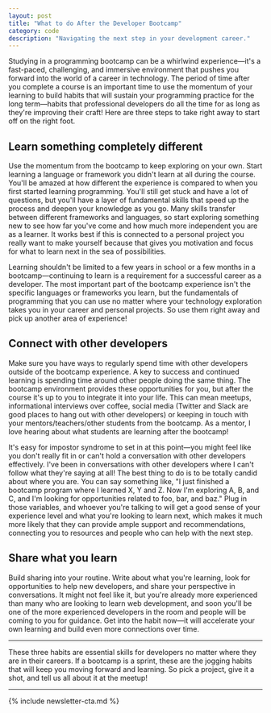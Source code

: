 ```yaml
---
layout: post
title: "What to do After the Developer Bootcamp"
category: code
description: "Navigating the next step in your development career."
---
```


Studying in a programming bootcamp can be a whirlwind experience—it's a fast-paced, challenging, and immersive environment that pushes you forward into the world of a career in technology. The period of time after you complete a course is an important time to use the momentum of your learning to build habits that will sustain your programming practice for the long term—habits that professional developers do all the time for as long as they're improving their craft! Here are three steps to take right away to start off on the right foot.

## Learn something completely different

Use the momentum from the bootcamp to keep exploring on your own. Start learning a language or framework you didn't learn at all during the course. You'll be amazed at how different the experience is compared to when you first started learning programming. You'll still get stuck and have a lot of questions, but you'll have a layer of fundamental skills that speed up the process and deepen your knowledge as you go. Many skills transfer between different frameworks and languages, so start exploring something new to see how far you've come and how much more independent you are as a learner. It works best if this is connected to a personal project you really want to make yourself because that gives you motivation and focus for what to learn next in the sea of possibilities.

Learning shouldn't be limited to a few years in school or a few months in a bootcamp—continuing to learn is a requirement for a successful career as a developer. The most important part of the bootcamp experience isn't the specific languages or frameworks you learn, but the fundamentals of programming that you can use no matter where your technology exploration takes you in your career and personal projects. So use them right away and pick up another area of experience!

## Connect with other developers

Make sure you have ways to regularly spend time with other developers outside of the bootcamp experience. A key to success and continued learning is spending time around other people doing the same thing. The bootcamp environment provides these opportunities for you, but after the course it's up to you to integrate it into your life. This can mean meetups, informational interviews over coffee, social media (Twitter and Slack are good places to hang out with other developers) or keeping in touch with your mentors/teachers/other students from the bootcamp. As a mentor, I love hearing about what students are learning after the bootcamp!

It's easy for impostor syndrome to set in at this point—you might feel like you don't really fit in or can't hold a conversation with other developers effectively. I've been in conversations with other developers where I can't follow what they're saying at all! The best thing to do is to be totally candid about where you are. You can say something like, "I just finished a bootcamp program where I learned X, Y and Z. Now I'm exploring A, B, and C, and I'm looking for opportunities related to foo, bar, and baz." Plug in those variables, and whoever you're talking to will get a good sense of your experience level and what you're looking to learn next, which makes it much more likely that they can provide ample support and recommendations, connecting you to resources and people who can help with the next step.

## Share what you learn

Build sharing into your routine. Write about what you're learning, look for opportunities to help new developers, and share your perspective in conversations. It might not feel like it, but you're already more experienced than many who are looking to learn web development, and soon you'll be one of the more experienced developers in the room and people will be coming to you for guidance. Get into the habit now—it will accelerate your own learning and build even more connections over time.

---

These three habits are essential skills for developers no matter where they are in their careers. If a bootcamp is a sprint, these are the jogging habits that will keep you moving forward and learning. So pick a project, give it a shot, and tell us all about it at the meetup!

---

{% include newsletter-cta.md %}
